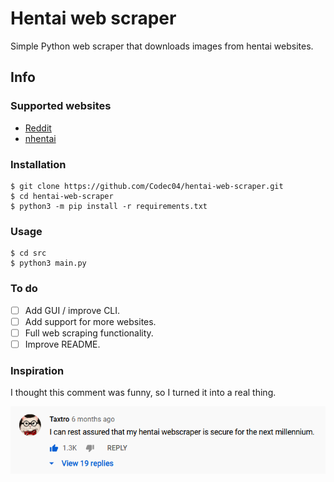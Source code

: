 # Hentai web scraper

Simple Python web scraper that downloads images from hentai websites.

## Info

### Supported websites

- [Reddit](https://www.reddit.com/)
- [nhentai](https://nhentai.net/)

### Installation

	$ git clone https://github.com/Codec04/hentai-web-scraper.git
    $ cd hentai-web-scraper
    $ python3 -m pip install -r requirements.txt

### Usage

    $ cd src
    $ python3 main.py

### To do

- [ ] Add GUI / improve CLI.
- [ ] Add support for more websites.
- [ ] Full web scraping functionality.
- [ ] Improve README.

### Inspiration

I thought this comment was funny, so I turned it into a real thing.

![Comment](images/comment.png)
